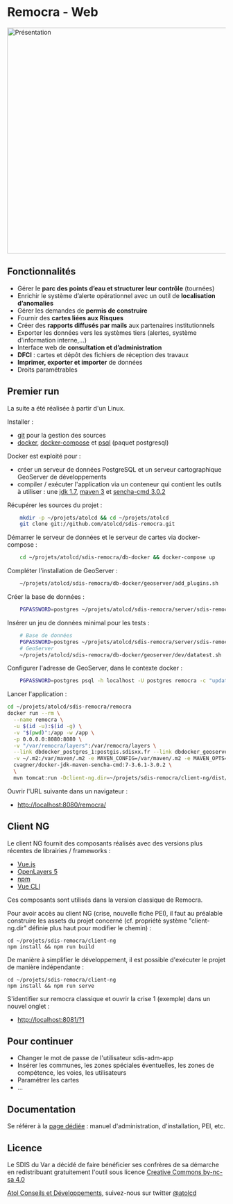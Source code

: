 # Remocra - Web

<img alt="Présentation" src="https://www.atolcd.com/fileadmin/Images_pages_menu/Open_Source/Remocra/ecran_remocra.jpg" width="520">


## Fonctionnalités

* Gérer le **parc des points d’eau et structurer leur contrôle** (tournées)
* Enrichir le système d’alerte opérationnel avec un outil de **localisation d’anomalies**
* Gérer les demandes de **permis de construire**
* Fournir des **cartes liées aux Risques**
* Créer des **rapports diffusés par mails** aux partenaires institutionnels
* Exporter les données vers les systèmes tiers (alertes, système d'information interne,...)
* Interface web de **consultation et d’administration**
* **DFCI** : cartes et dépôt des fichiers de réception des travaux
* **Imprimer, exporter et importer** de données
* Droits paramétrables


## Premier run

La suite a été réalisée à partir d'un Linux.

Installer :
* [git](https://git-scm.com/) pour la gestion des sources
* [docker](https://www.docker.com/), [docker-compose](https://docs.docker.com/compose/) et [psql](http://www.postgresql.org/docs/9.5/static/app-psql.html) (paquet postgresql)

Docker est exploité pour :
* créer un serveur de données PostgreSQL et un serveur cartographique GeoServer de développements
* compiler / exécuter l'application via un conteneur qui contient les outils à utiliser : une [jdk 1.7](http://www.oracle.com/technetwork/java/javase/downloads/jdk7-downloads-1880260.html), [maven 3](https://maven.apache.org/) et [sencha-cmd 3.0.2](https://docs.sencha.com/cmd/)

Récupérer les sources du projet :

```bash
    mkdir -p ~/projets/atolcd && cd ~/projets/atolcd
    git clone git://github.com/atolcd/sdis-remocra.git
```

Démarrer le serveur de données et le serveur de cartes via docker-compose :

```bash
    cd ~/projets/atolcd/sdis-remocra/db-docker && docker-compose up
```

Compléter l'installation de GeoServer :

```bash
    ~/projets/atolcd/sdis-remocra/db-docker/geoserver/add_plugins.sh
```

Créer la base de données :

```bash
    PGPASSWORD=postgres ~/projets/atolcd/sdis-remocra/server/sdis-remocra/home/postgres/remocra_db/reset_db.sh
```

Insérer un jeu de données minimal pour les tests :

```bash
    # Base de données
    PGPASSWORD=postgres ~/projets/atolcd/sdis-remocra/server/sdis-remocra/home/postgres/remocra_db/dev/data_tests.sh
    # GeoServer
    ~/projets/atolcd/sdis-remocra/db-docker/geoserver/dev/datatest.sh
```

Configurer l'adresse de GeoServer, dans le contexte docker :

```bash
    PGPASSWORD=postgres psql -h localhost -U postgres remocra -c "update remocra.param_conf set valeur='http://geoserver.sdisxx.fr:8080/geoserver' where cle='WMS_BASE_URL'" 
```

Lancer l'application :

```bash
cd ~/projets/atolcd/sdis-remocra/remocra
docker run --rm \
  --name remocra \
  -u $(id -u):$(id -g) \
  -v "$(pwd)":/app -w /app \
  -p 0.0.0.0:8080:8080 \
  -v "/var/remocra/layers":/var/remocra/layers \
  --link dbdocker_postgres_1:postgis.sdisxx.fr --link dbdocker_geoserver_1:geoserver.sdisxx.fr \
  -v ~/.m2:/var/maven/.m2 -e MAVEN_CONFIG=/var/maven/.m2 -e MAVEN_OPTS="-Duser.home=/var/maven -Ddatabase.url=jdbc:postgresql://postgis.sdisxx.fr:5432/remocra" \
  cvagner/docker-jdk-maven-sencha-cmd:7-3.6.1-3.0.2 \
  \
  mvn tomcat:run -Dclient-ng.dir=~/projets/sdis-remocra/client-ng/dist/remocra/static
```

Ouvrir l'URL suivante dans un navigateur :
* [http://localhost:8080/remocra/](http://localhost:8080/remocra/)


## Client NG

Le client NG fournit des composants réalisés avec des versions plus récentes de librairies / frameworks :
* [Vue.js](https://vuejs.org/)
* [OpenLayers 5](https://openlayers.org/)
* [npm](https://www.npmjs.com/)
* [Vue CLI](https://cli.vuejs.org/)

Ces composants sont utilisés dans la version classique de Remocra.

Pour avoir accès au client NG (crise, nouvelle fiche PEI), il faut au préalable construire les assets du projet concerné (cf. propriété système "client-ng.dir" définie plus haut pour modifier le chemin) :

    cd ~/projets/sdis-remocra/client-ng
    npm install && npm run build

De manière à simplifier le développement, il est possible d'exécuter le projet de manière indépendante :

    cd ~/projets/sdis-remocra/client-ng
    npm install && npm run serve

S'identifier sur remocra classique et ouvrir la crise 1 (exemple) dans un nouvel onglet :
* [http://localhost:8081/?1](http://localhost:8081/?1)


## Pour continuer

* Changer le mot de passe de l'utilisateur sdis-adm-app
* Insérer les communes, les zones spéciales éventuelles, les zones de compétence, les voies, les utilisateurs
* Paramétrer les cartes
* ...


## Documentation

Se référer à la [page dédiée](../docs/index.adoc) : manuel d'administration, d'installation, PEI, etc.


## Licence

Le SDIS du Var a décidé de faire bénéficier ses confrères de sa démarche en redistribuant gratuitement l'outil sous licence [Creative Commons by-nc-sa 4.0](https://github.com/atolcd/sdis-remocra/LICENSE.txt)

[Atol Conseils et Développements](http://www.atolcd.com), suivez-nous sur twitter [@atolcd](https://twitter.com/atolcd)
